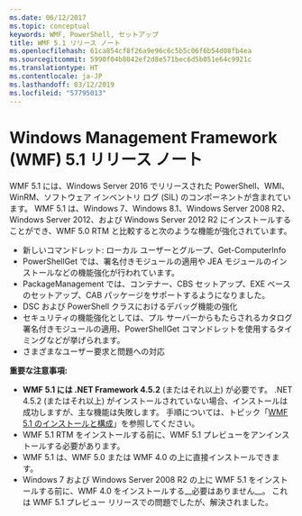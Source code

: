 ```yaml
---
ms.date: 06/12/2017
ms.topic: conceptual
keywords: WMF, PowerShell, セットアップ
title: WMF 5.1 リリース ノート
ms.openlocfilehash: 61ca854cf8f26a9e96c6c5b5c06f6b54d08fb4ea
ms.sourcegitcommit: 5990f04b8042ef2d8e571bec6d5b051e64c9921c
ms.translationtype: HT
ms.contentlocale: ja-JP
ms.lasthandoff: 03/12/2019
ms.locfileid: "57795013"
---
```

# <a name="windows-management-framework-wmf-51-release-notes"></a>Windows Management Framework (WMF) 5.1 リリース ノート

WMF 5.1 には、Windows Server 2016 でリリースされた PowerShell、WMI、WinRM、ソフトウェア インベントリ ログ (SIL) のコンポーネントが含まれています。
WMF 5.1 は、Windows 7、Windows 8.1、Windows Server 2008 R2、Windows Server 2012、および Windows Server 2012 R2 にインストールすることができ、WMF 5.0 RTM と比較すると次のような機能が強化されています。

- 新しいコマンドレット: ローカル ユーザーとグループ、Get-ComputerInfo
- PowerShellGet では、署名付きモジュールの適用や JEA モジュールのインストールなどの機能強化が行われています。
- PackageManagement では、コンテナー、CBS セットアップ、EXE ベースのセットアップ、CAB パッケージをサポートするようになりました。
- DSC および PowerShell クラスにおけるデバッグ機能の強化
- セキュリティの機能強化としては、プル サーバーからもたらされるカタログ署名付きモジュールの適用、PowerShellGet コマンドレットを使用するタイミングなどが挙げられます。
- さまざまなユーザー要求と問題への対応

**重要な注意事項:**

- **WMF 5.1 には .NET Framework 4.5.2** (またはそれ以上) が必要です。 .NET 4.5.2 (またはそれ以上) がインストールされていない場合、インストールは成功しますが、主な機能は失敗します。 手順については、トピック「[WMF 5.1 のインストールと構成](https://msdn.microsoft.com/powershell/wmf/5.1/install-configure)」を参照してください。
- WMF 5.1 RTM をインストールする前に、WMF 5.1 プレビューをアンインストールする必要があります。
- WMF 5.1 は、WMF 5.0 または WMF 4.0 の上に直接インストールできます。
- Windows 7 および Windows Server 2008 R2 の上に WMF 5.1 をインストールする前に、WMF 4.0 をインストールする__必要はありません__。 これは WMF 5.1 プレビュー リリースでの問題でしたが、解決されました。
